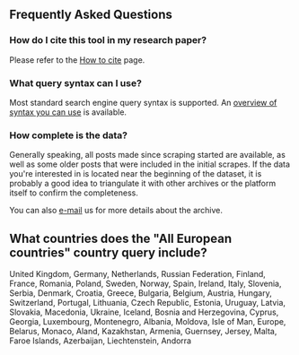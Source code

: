 ## Frequently Asked Questions

### How do I cite this tool in my research paper?

Please refer to the [How to cite](/page/citing/) page.

### What query syntax can I use?

Most standard search engine query syntax is supported. An 
[overview of syntax you can use](/page/query-syntax/) is available.

### How complete is the data?

Generally speaking, all posts made since scraping started are available, as 
well as some older posts that were included in the initial scrapes. If the 
data you're interested in is located near the beginning of the dataset, it
is probably a good idea to triangulate it with other archives or the platform
itself to confirm the completeness. 

You can also [e-mail](mailto:4cat@oilab.eu) us for more details about the 
archive.

## What countries does the "All European countries" country query include?

United Kingdom, Germany, Netherlands, Russian Federation, Finland, France, 
Romania, Poland, Sweden, Norway, Spain, Ireland, Italy, Slovenia, Serbia, 
Denmark, Croatia, Greece, Bulgaria, Belgium, Austria, Hungary, Switzerland, 
Portugal, Lithuania, Czech Republic, Estonia, Uruguay, Latvia, Slovakia, 
Macedonia, Ukraine, Iceland, Bosnia and Herzegovina, Cyprus, Georgia, 
Luxembourg, Montenegro, Albania, Moldova, Isle of Man, Europe, Belarus, 
Monaco, Aland, Kazakhstan, Armenia, Guernsey, Jersey, Malta, Faroe Islands, 
Azerbaijan, Liechtenstein, Andorra